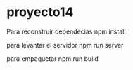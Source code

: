 # proyecto14
Para reconstruir dependecias 
    npm install 

para levantar el servidor 
    npm run server 

para empaquetar
    npm run build